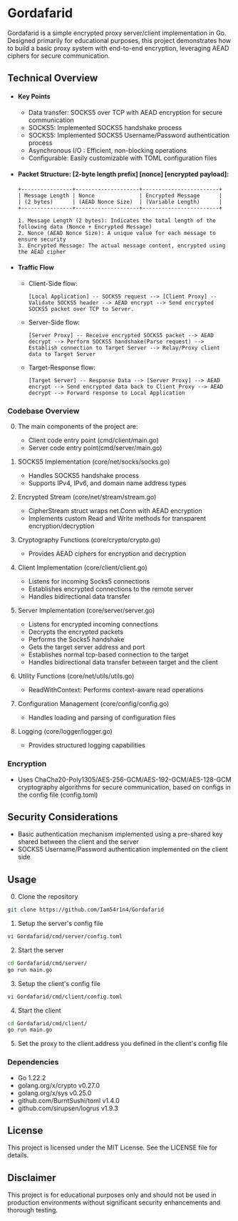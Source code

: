 # Gordafarid

Gordafarid is a simple encrypted proxy server/client implementation in Go. Designed primarily for educational purposes, this project demonstrates how to build a basic proxy system with end-to-end encryption, leveraging AEAD ciphers for secure communication.

## Technical Overview

- #### Key Points
   - Data transfer: SOCKS5 over TCP with AEAD encryption for secure communication
   - SOCKS5: Implemented SOCKS5 handshake process
   - SOCKS5: Implemented SOCKS5 Username/Password authentication process
   - Asynchronous I/O : Efficient, non-blocking operations
   - Configurable: Easily customizable with TOML configuration files
- #### Packet Structure: [2-byte length prefix] [nonce] [encrypted payload]:
   ```plaintext
   +----------------+--------------------+------------------------+
   | Message Length | Nonce              | Encrypted Message      |
   | (2 bytes)      | (AEAD Nonce Size)  | (Variable Length)      |
   +----------------+--------------------+------------------------+
   
   1. Message Length (2 bytes): Indicates the total length of the following data (Nonce + Encrypted Message)
   2. Nonce (AEAD Nonce Size): A unique value for each message to ensure security
   3. Encrypted Message: The actual message content, encrypted using the AEAD cipher
   ```

- #### Traffic Flow
   - Client-Side flow:
      ```plaintext
      [Local Application] -- SOCKS5 request --> [Client Proxy] -- Validate SOCKS5 header --> AEAD encrypt --> Send encrypted SOCKS5 packet over TCP to Server.
      ```

   - Server-Side flow:
      ```plaintext
      [Server Proxy] -- Receive encrypted SOCKS5 packet --> AEAD decrypt --> Perform SOCKS5 handshake(Parse request) --> Establish connection to Target Server --> Relay/Proxy client data to Target Server
      ```

   - Target-Response flow:
      ```plaintext
      [Target Server] -- Response Data --> [Server Proxy] --> AEAD encrypt --> Send encrypted data back to Client Proxy --> AEAD decrypt --> Forward response to Local Application
      ```
###  Codebase Overview

0. The main components of the project are:
   - Client code entry point (cmd/client/main.go)
   - Server code entry point(cmd/server/main.go)

1. SOCKS5 Implementation (core/net/socks/socks.go)
   - Handles SOCKS5 handshake process
   - Supports IPv4, IPv6, and domain name address types

2. Encrypted Stream (core/net/stream/stream.go)
   - CipherStream struct wraps net.Conn with AEAD encryption
   - Implements custom Read and Write methods for transparent encryption/decryption

3. Cryptography Functions (core/crypto/crypto.go)
   - Provides AEAD ciphers for encryption and decryption

4. Client Implementation (core/client/client.go)
   - Listens for incoming Socks5 connections
   - Establishes encrypted connections to the remote server
   - Handles bidirectional data transfer

5. Server Implementation (core/server/server.go)
   - Listens for encrypted incoming connections
   - Decrypts the encrypted packets
   - Performs the Socks5 handshake
   - Gets the target server address and port
   - Establishes normal tcp-based connection to the target
   - Handles bidirectional data transfer between target and the client

6. Utility Functions (core/net/utils/utils.go)
   - ReadWithContext: Performs context-aware read operations

7. Configuration Management (core/config/config.go)
   - Handles loading and parsing of configuration files

8. Logging (core/logger/logger.go)
   - Provides structured logging capabilities

### Encryption

- Uses ChaCha20-Poly1305/AES-256-GCM/AES-192-GCM/AES-128-GCM cryptography algorithms for secure communication, based on configs in the config file (config.toml)


## Security Considerations
- Basic authentication mechanism implemented using a pre-shared key shared between the client and the server
- SOCKS5 Username/Password authentication implemented on the client side

## Usage
0. Clone the repository
```bash
git clone https://github.com/Iam54r1n4/Gordafarid
```

1. Setup the server's config file
```bash
vi Gordafarid/cmd/server/config.toml
```

2. Start the server
```bash
cd Gordafarid/cmd/server/
go run main.go
```


3. Setup the client's config file
```bash
vi Gordafarid/cmd/client/config.toml
```

4. Start the client
```bash
cd Gordafarid/cmd/client/
go run main.go
```

5. Set the proxy to the client.address you defined in the client's config file


### Dependencies

- Go 1.22.2
- golang.org/x/crypto v0.27.0
- golang.org/x/sys v0.25.0
- github.com/BurntSushi/toml v1.4.0
- github.com/sirupsen/logrus v1.9.3

## License

This project is licensed under the MIT License. See the LICENSE file for details.

## Disclaimer

This project is for educational purposes only and should not be used in production environments without significant security enhancements and thorough testing.
